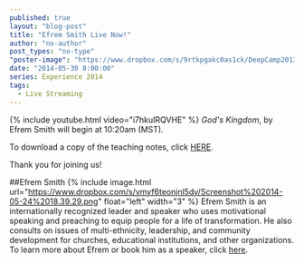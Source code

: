 ```yaml
---
published: true
layout: "blog-post"
title: "Efrem Smith Live Now!"
author: "no-author"
post_types: "no-type"
"poster-image": "https://www.dropbox.com/s/9rtkpgakc0as1ck/DeepCamp2013_082.jpg"
date: "2014-05-30 8:00:00"
series: Experience 2014
tags: 
  - Live Streaming
---
```


{% include youtube.html video="i7hkuIRQVHE" %}
*God's Kingdom*, by Efrem Smith will begin at 10:20am (MST).  

To download a copy of the teaching notes, click <a href="https://www.dropbox.com/s/shissgvb4mx60tf/Efrem%20Smith%20-%20The%20Kingdom%20of%20God.pdf" target="_blank">HERE</a>.

Thank you for joining us!

##Efrem Smith
{% include image.html url="https://www.dropbox.com/s/ymyf6teonjnl5dy/Screenshot%202014-05-24%2018.39.29.png" float="left" width="3" %}
Efrem Smith is an internationally recognized leader and speaker who uses motivational speaking and preaching to equip people for a life of transformation. He also consults on issues of multi-ethnicity, leadership, and community development for churches, educational institutions, and other organizations.
To learn more about Efrem or book him as a speaker, click <a href="http://www.kbm.org/speakers/efrem-smith/" target="_blank">here</a>.